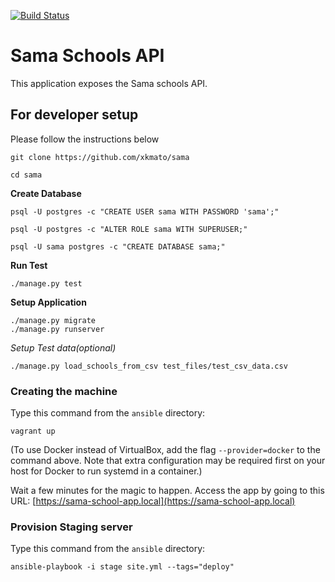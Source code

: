 [![Build Status](https://travis-ci.org/xkmato/sama.svg?branch=master)](https://travis-ci.org/xkmato/sama)

# Sama Schools API

This application exposes the Sama schools API.

## For developer setup

Please follow the instructions below

```
git clone https://github.com/xkmato/sama

cd sama
```

**Create Database**

```
psql -U postgres -c "CREATE USER sama WITH PASSWORD 'sama';"

psql -U postgres -c "ALTER ROLE sama WITH SUPERUSER;"

psql -U sama postgres -c "CREATE DATABASE sama;"
```

**Run Test**

```
./manage.py test
```

**Setup Application**

```
./manage.py migrate
./manage.py runserver
```

*Setup Test data(optional)*

`./manage.py load_schools_from_csv test_files/test_csv_data.csv`

### Creating the machine

Type this command from the `ansible` directory:

```
vagrant up
```

(To use Docker instead of VirtualBox, add the flag `--provider=docker` to the
command above. Note that extra configuration may be required first on your host
for Docker to run systemd in a container.)

Wait a few minutes for the magic to happen. Access the app by going to this
URL: [https://sama-school-app.local](https://sama-school-app.local)

### Provision Staging server

Type this command from the `ansible` directory:

```
ansible-playbook -i stage site.yml --tags="deploy"
```



